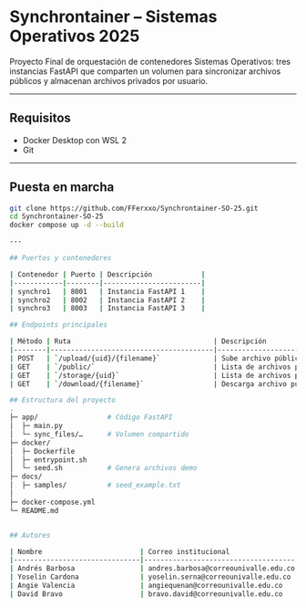 # Synchrontainer – Sistemas Operativos 2025

Proyecto Final de orquestación de contenedores Sistemas Operativos: tres instancias FastAPI que
comparten un volumen para sincronizar archivos públicos y almacenan
archivos privados por usuario.

---

## Requisitos

* Docker Desktop con WSL 2  
* Git  

---

## Puesta en marcha

```bash
git clone https://github.com/FFerxxo/Synchrontainer-SO-25.git
cd Synchrontainer-SO-25
docker compose up -d --build      

---

## Puertos y contenedores

| Contenedor | Puerto | Descripción            |
|------------|--------|------------------------|
| synchro1   | 8001   | Instancia FastAPI 1    |
| synchro2   | 8002   | Instancia FastAPI 2    |
| synchro3   | 8003   | Instancia FastAPI 3    |

## Endpoints principales

| Método | Ruta                                   | Descripción                          |
|--------|----------------------------------------|--------------------------------------|
| POST   | `/upload/{uid}/{filename}`             | Sube archivo público o privado       |
| GET    | `/public/`                             | Lista de archivos públicos           |
| GET    | `/storage/{uid}`                       | Lista de archivos privados del UID   |
| GET    | `/download/{filename}`                 | Descarga archivo público             |

## Estructura del proyecto
.
├─ app/                 # Código FastAPI
│  ├─ main.py
│  └─ sync_files/…      # Volumen compartido 
├─ docker/
│  ├─ Dockerfile
│  ├─ entrypoint.sh
│  └─ seed.sh           # Genera archivos demo
├─ docs/
│  ├─ samples/          # seed_example.txt
│  
├─ docker-compose.yml
└─ README.md


## Autores

| Nombre                        | Correo institucional                |
|-------------------------------|-------------------------------------|
| Andrés Barbosa                | andres.barbosa@correounivalle.edu.co |
| Yoselin Cardona               | yoselin.serna@correounivalle.edu.co  |
| Angie Valencia                | angiequenan@correounivalle.edu.co    |
| David Bravo                   | bravo.david@correounivalle.edu.co    |




